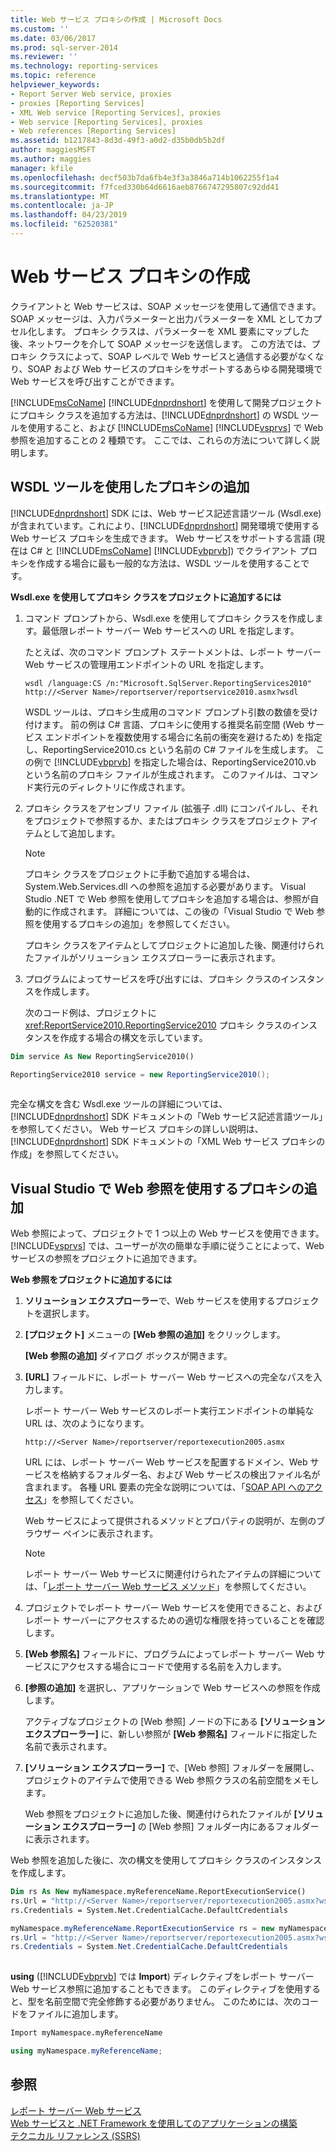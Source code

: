 ```yaml
---
title: Web サービス プロキシの作成 | Microsoft Docs
ms.custom: ''
ms.date: 03/06/2017
ms.prod: sql-server-2014
ms.reviewer: ''
ms.technology: reporting-services
ms.topic: reference
helpviewer_keywords:
- Report Server Web service, proxies
- proxies [Reporting Services]
- XML Web service [Reporting Services], proxies
- Web service [Reporting Services], proxies
- Web references [Reporting Services]
ms.assetid: b1217843-8d3d-49f3-a0d2-d35b0db5b2df
author: maggiesMSFT
ms.author: maggies
manager: kfile
ms.openlocfilehash: decf503b7da6fb4e3f3a3846a714b1062255f1a4
ms.sourcegitcommit: f7fced330b64d6616aeb8766747295807c92dd41
ms.translationtype: MT
ms.contentlocale: ja-JP
ms.lasthandoff: 04/23/2019
ms.locfileid: "62520381"
---
```

# <a name="creating-the-web-service-proxy"></a>Web サービス プロキシの作成
  クライアントと Web サービスは、SOAP メッセージを使用して通信できます。SOAP メッセージは、入力パラメーターと出力パラメーターを XML としてカプセル化します。 プロキシ クラスは、パラメーターを XML 要素にマップした後、ネットワークを介して SOAP メッセージを送信します。 この方法では、プロキシ クラスによって、SOAP レベルで Web サービスと通信する必要がなくなり、SOAP および Web サービスのプロキシをサポートするあらゆる開発環境で Web サービスを呼び出すことができます。  
  
 [!INCLUDE[msCoName](../../../includes/msconame-md.md)] [!INCLUDE[dnprdnshort](../../../includes/dnprdnshort-md.md)] を使用して開発プロジェクトにプロキシ クラスを追加する方法は、[!INCLUDE[dnprdnshort](../../../includes/dnprdnshort-md.md)] の WSDL ツールを使用すること、および [!INCLUDE[msCoName](../../../includes/msconame-md.md)] [!INCLUDE[vsprvs](../../../includes/vsprvs-md.md)] で Web 参照を追加することの 2 種類です。 ここでは、これらの方法について詳しく説明します。  
  
## <a name="adding-the-proxy-using-the-wsdl-tool"></a>WSDL ツールを使用したプロキシの追加  
 [!INCLUDE[dnprdnshort](../../../includes/dnprdnshort-md.md)] SDK には、Web サービス記述言語ツール (Wsdl.exe) が含まれています。これにより、[!INCLUDE[dnprdnshort](../../../includes/dnprdnshort-md.md)] 開発環境で使用する Web サービス プロキシを生成できます。 Web サービスをサポートする言語 (現在は C# と [!INCLUDE[msCoName](../../../includes/msconame-md.md)] [!INCLUDE[vbprvb](../../../includes/vbprvb-md.md)]) でクライアント プロキシを作成する場合に最も一般的な方法は、WSDL ツールを使用することです。  
  
 **Wsdl.exe を使用してプロキシ クラスをプロジェクトに追加するには**  
  
1.  コマンド プロンプトから、Wsdl.exe を使用してプロキシ クラスを作成します。最低限レポート サーバー Web サービスへの URL を指定します。  
  
     たとえば、次のコマンド プロンプト ステートメントは、レポート サーバー Web サービスの管理用エンドポイントの URL を指定します。  
  
    ```  
    wsdl /language:CS /n:"Microsoft.SqlServer.ReportingServices2010" http://<Server Name>/reportserver/reportservice2010.asmx?wsdl  
    ```  
  
     WSDL ツールは、プロキシ生成用のコマンド プロンプト引数の数値を受け付けます。 前の例は C# 言語、プロキシに使用する推奨名前空間 (Web サービス エンドポイントを複数使用する場合に名前の衝突を避けるため) を指定し、ReportingService2010.cs という名前の C# ファイルを生成します。 この例で [!INCLUDE[vbprvb](../../../includes/vbprvb-md.md)] を指定した場合は、ReportingService2010.vb という名前のプロキシ ファイルが生成されます。 このファイルは、コマンド実行元のディレクトリに作成されます。  
  
2.  プロキシ クラスをアセンブリ ファイル (拡張子 .dll) にコンパイルし、それをプロジェクトで参照するか、またはプロキシ クラスをプロジェクト アイテムとして追加します。  
  
    > [!NOTE]  
    >  プロキシ クラスをプロジェクトに手動で追加する場合は、System.Web.Services.dll への参照を追加する必要があります。 Visual Studio .NET で Web 参照を使用してプロキシを追加する場合は、参照が自動的に作成されます。 詳細については、この後の「Visual Studio で Web 参照を使用するプロキシの追加」を参照してください。  
  
     プロキシ クラスをアイテムとしてプロジェクトに追加した後、関連付けられたファイルがソリューション エクスプローラーに表示されます。  
  
3.  プログラムによってサービスを呼び出すには、プロキシ クラスのインスタンスを作成します。  
  
     次のコード例は、プロジェクトに <xref:ReportService2010.ReportingService2010> プロキシ クラスのインスタンスを作成する場合の構文を示しています。  
  
```vb  
Dim service As New ReportingService2010()  
```  
  
```csharp  
ReportingService2010 service = new ReportingService2010();  
  
```  
  
 完全な構文を含む Wsdl.exe ツールの詳細については、[!INCLUDE[dnprdnshort](../../../includes/dnprdnshort-md.md)] SDK ドキュメントの「Web サービス記述言語ツール」を参照してください。 Web サービス プロキシの詳しい説明は、[!INCLUDE[dnprdnshort](../../../includes/dnprdnshort-md.md)] SDK ドキュメントの「XML Web サービス プロキシの作成」を参照してください。  
  
## <a name="adding-the-proxy-using-a-web-reference-in-visual-studio"></a>Visual Studio で Web 参照を使用するプロキシの追加  
 Web 参照によって、プロジェクトで 1 つ以上の Web サービスを使用できます。 [!INCLUDE[vsprvs](../../../includes/vsprvs-md.md)] では、ユーザーが次の簡単な手順に従うことによって、Web サービスの参照をプロジェクトに追加できます。  
  
 **Web 参照をプロジェクトに追加するには**  
  
1.  **ソリューション エクスプローラー**で、Web サービスを使用するプロジェクトを選択します。  
  
2.  **[プロジェクト]** メニューの **[Web 参照の追加]** をクリックします。  
  
     **[Web 参照の追加]** ダイアログ ボックスが開きます。  
  
3.  **[URL]** フィールドに、レポート サーバー Web サービスへの完全なパスを入力します。  
  
     レポート サーバー Web サービスのレポート実行エンドポイントの単純な URL は、次のようになります。  
  
    ```  
    http://<Server Name>/reportserver/reportexecution2005.asmx  
    ```  
  
     URL には、レポート サーバー Web サービスを配置するドメイン、Web サービスを格納するフォルダー名、および Web サービスの検出ファイル名が含まれます。 各種 URL 要素の完全な説明については、「[SOAP API へのアクセス](../accessing-the-soap-api.md)」を参照してください。  
  
     Web サービスによって提供されるメソッドとプロパティの説明が、左側のブラウザー ペインに表示されます。  
  
    > [!NOTE]  
    >  レポート サーバー Web サービスに関連付けられたアイテムの詳細については、「[レポート サーバー Web サービス メソッド](../methods/report-server-web-service-methods.md)」を参照してください。  
  
4.  プロジェクトでレポート サーバー Web サービスを使用できること、およびレポート サーバーにアクセスするための適切な権限を持っていることを確認します。  
  
5.  **[Web 参照名]** フィールドに、プログラムによってレポート サーバー Web サービスにアクセスする場合にコードで使用する名前を入力します。  
  
6.  **[参照の追加]** を選択し、アプリケーションで Web サービスへの参照を作成します。  
  
     アクティブなプロジェクトの [Web 参照] ノードの下にある **[ソリューション エクスプローラー]** に、新しい参照が **[Web 参照名]** フィールドに指定した名前で表示されます。  
  
7.  **[ソリューション エクスプローラー]** で、[Web 参照] フォルダーを展開し、プロジェクトのアイテムで使用できる Web 参照クラスの名前空間をメモします。  
  
     Web 参照をプロジェクトに追加した後、関連付けられたファイルが **[ソリューション エクスプローラー]** の [Web 参照] フォルダー内にあるフォルダーに表示されます。  
  
 Web 参照を追加した後に、次の構文を使用してプロキシ クラスのインスタンスを作成します。  
  
```vb  
Dim rs As New myNamespace.myReferenceName.ReportExecutionService()  
rs.Url = "http://<Server Name>/reportserver/reportexecution2005.asmx?wsdl"  
rs.Credentials = System.Net.CredentialCache.DefaultCredentials  
```  
  
```csharp  
myNamespace.myReferenceName.ReportExecutionService rs = new myNamespace.myReferenceName.ReportExecutionService();  
rs.Url = "http://<Server Name>/reportserver/reportexecution2005.asmx?wsdl"  
rs.Credentials = System.Net.CredentialCache.DefaultCredentials  
  
```  
  
 **using** ([!INCLUDE[vbprvb](../../../includes/vbprvb-md.md)] では **Import**) ディレクティブをレポート サーバー Web サービス参照に追加することもできます。 このディレクティブを使用すると、型を名前空間で完全修飾する必要がありません。 このためには、次のコードをファイルに追加します。  
  
```vb  
Import myNamespace.myReferenceName  
```  
  
```csharp  
using myNamespace.myReferenceName;  
```  
  
## <a name="see-also"></a>参照  
 [レポート サーバー Web サービス](../report-server-web-service.md)   
 [Web サービスと .NET Framework を使用してのアプリケーションの構築](building-applications-using-the-web-service-and-the-net-framework.md)   
 [テクニカル リファレンス (SSRS)](../../technical-reference-ssrs.md)  
  
  

